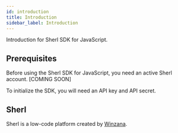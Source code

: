```yaml
---
id: introduction
title: Introduction
sidebar_label: Introduction
---
```


Introduction for Sherl SDK for JavaScript.

## Prerequisites

Before using the Sherl SDK for JavaScript, you need an active Sherl account. [COMING SOON]

To initialize the SDK, you will need an API key and API secret.

## Sherl

Sherl is a low-code platform created by [Winzana](https://winzana.com).
